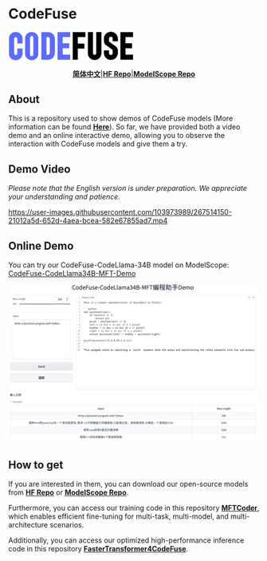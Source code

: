 # CodeFuse

<p align="left">
  <img src="assets/LOGO.png" width="50%" />
</p>


<div align="center">

[**简体中文**](https://github.com/codefuse-ai/.github/blob/main/profile/README_CN.md)|[**HF Repo**](https://huggingface.co/codefuse-ai)|[**ModelScope Repo**](https://modelscope.cn/organization/codefuse-ai)

</div>

## About

This is a repository used to show demos of CodeFuse models (More information can be found [**Here**](https://github.com/codefuse-ai)). 
So far, we have provided both a video demo and an online interactive demo, allowing you to observe the interaction with CodeFuse models and give them a try.

## Demo Video

*Please note that the English version is under preparation. We appreciate your understanding and patience.*

https://user-images.githubusercontent.com/103973989/267514150-21012a5d-652d-4aea-bcea-582e67855ad7.mp4


## Online Demo

You can try our CodeFuse-CodeLlama-34B model on ModelScope: [CodeFuse-CodeLlama34B-MFT-Demo](https://modelscope.cn/studios/codefuse-ai/CodeFuse-CodeLlama34B-MFT-Demo/summary)

![Online Demo Snapshot](assets/modelscope_demo2.png)

## How to get

If you are interested in them, you can download our open-source models from [**HF Repo**](https://huggingface.co/codefuse-ai) or [**ModelScope Repo**](https://modelscope.cn/organization/codefuse-ai). 

Furthermore, you can access our training code in this repository [**MFTCoder**](https://github.com/codefuse-ai/MFTCoder), which enables efficient fine-tuning for multi-task, multi-model, and multi-architecture scenarios.

Additionally, you can access our optimized high-performance inference code in this repository [**FasterTransformer4CodeFuse**](https://github.com/codefuse-ai/FasterTransformer4CodeFuse).
